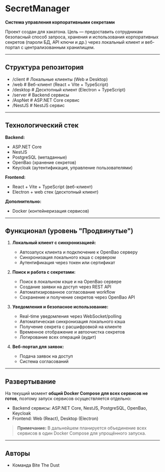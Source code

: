 # SecretManager

**Система управления корпоративными секретами**  

Проект создан для хакатона. Цель — предоставить сотрудникам безопасный способ запроса, хранения и использования корпоративных секретов (пароли БД, API ключи и др.) через локальный клиент и веб-портал с централизованным хранилищем.

---

## Структура репозитория

- /client # Локальные клиенты (Web и Desktop)
- /web # Веб-клиент (React + Vite + TypeScript)
- /desktop # Десктопный клиент (Electron + TypeScript)
- /server # Backend сервисы
- /AspNet # ASP.NET Core сервис
- /NestJS # NestJS сервис

---

## Технологический стек

**Backend:**  
- ASP.NET Core  
- NestJS  
- PostgreSQL (метаданные)  
- OpenBao (хранение секретов)  
- Keycloak (аутентификация, управление пользователями)  

**Frontend:**  
- React + Vite + TypeScript (веб-клиент)  
- Electron + web стек (десктопный клиент)  

**Дополнительно:**  
- Docker (контейнеризация сервисов)  

---

## Функционал (уровень "Продвинутые")

1. **Локальный клиент с синхронизацией:**  
   - Автозапуск клиента и подключение к OpenBao серверу  
   - Синхронизация локального кэша с сервером  
   - Аутентификация через токен или сертификат  

2. **Поиск и работа с секретами:**  
   - Поиск в локальном кэше и на OpenBao сервере  
   - Создание заявки на доступ через REST API  
   - Автоматизированное согласование workflow  
   - Сохранение и получение секретов через OpenBao API  

3. **Уведомления и безопасное использование:**  
   - Real-time уведомления через WebSocket/polling  
   - Автоматическая синхронизация локального кэша  
   - Получение секрета с расшифровкой на клиенте  
   - Временное отображение и автоочистка секретов  
   - Логирование всех операций (аудит)  

4. **Веб-портал для заявок:**  
   - Подача заявок на доступ  
   - Система согласований  

---

## Развертывание

На текущий момент **общий Docker Compose для всех сервисов не готов**, поэтому запуск сервисов осуществляется отдельно:

- Backend сервисы: ASP.NET Core, NestJS, PostgreSQL, OpenBao, Keycloak  
- Frontend: Web (React), Desktop (Electron)  

> **Примечание:** В дальнейшем планируется объединение всех сервисов в один Docker Compose для упрощённого запуска.

---

## Авторы

- Команда Bite The Dust

